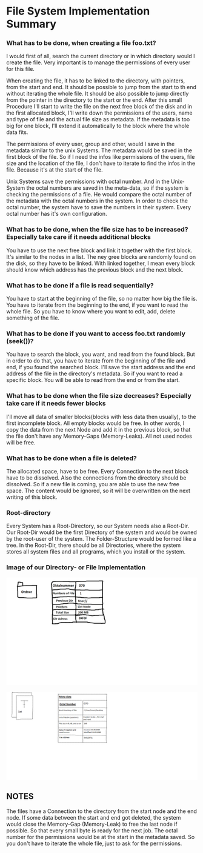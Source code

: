 # File System Implementation Summary

### What has to be done, when creating a file foo.txt?
I would first of all, search the current directory or in which directory would I create the file. Very important is to manage the permissions of every user for this file.

When creating the file, it has to be linked to the directory, with pointers, from the start and end.
It should be possible to jump from the start to th end without iterating the whole file.
It should be also possible to jump directly from the pointer in the directory to the start or the end.
After this small Procedure I'll start to write the file on the next free block of the disk and in the first allocated block, I'll write down the permissions of the users, name and type of file and the actual file size as metadata.
If the metadata is too big for one block, I'll extend it automatically to the block where the whole data fits.

The permissions of every user, group and other, would I save in the metadata similar to the unix Systems.
The metadata would be saved in the first block of the file.
So if I need the infos like permissions of the users, file size and the location of the file, I don't have to iterate to find the infos in the file.
Because it's at the start of the file.

Unix Systems save the permissions with octal number. And in the Unix-System the octal numbers are saved in the meta-data, so if the system is checking the permissions of a file. He would compare the octal number of the metadata with the octal numbers in the system.
In order to check the octal number, the system have to save the numbers in their system.
Every octal number has it's own configuration.


### What has to be done, when the file size has to be increased? Especially take care if it needs additional blocks

You have to use the next free block and link it together with the first block.
It's similar to the nodes in a list.
The ney gree blocks are randomly found on the disk, so they have to be linked.
With linked together, I mean every block should know which address has the previous block and the next block.


### What has to be done if a file is read sequentially?
You have to start at the beginning of the file, so no matter how big the file is. You have to iterate from the beginning to the end, if you want to read the whole file.
So you have to know where you want to edit, add, delete something of the file.


### What has to be done if you want to access foo.txt randomly (seek())?
You have to search the block, you want, and read from the found block.
But in order to do that, you have to iterate from the beginning of the file and end, if you found the searched block.
I'll save the start address and the end address of the file in the directory's metadata.
So if you want to read a specific block. You will be able to read from the end or from the start.


### What has to be done when the file size decreases? Especially take care if it needs fewer blocks
I'll move all data of smaller blocks(blocks with less data then usually), to the first incomplete block. All empty blocks would be free.
In other words, I copy the data from the next Node and add it in the previous block, so that the file don't have any Memory-Gaps (Memory-Leaks).
All not used nodes will be free.


### What has to be done when a file is deleted?
The allocated space, have to be free.
Every Connection to the next block have to be dissolved.
Also the connections from the directory should be dissolved.
So if a new file is coming, you are able to use the new free space.
The content would be ignored, so it will be overwritten on the next writing of this block.

### Root-directory

Every System has a Root-Directory, so our System needs also a Root-Dir.
Our Root-Dir would be the first Directory of the system and would be owned by the root-user of the system.
The Folder-Structure would be formed like a tree.
In the Root-Dir, there should be all Directories, where the system stores all system files and all programs, which you install or the system.


### Image of our Directory- or File Implementation

![](images/Directory.jpg)

![](images/Files.png)

NOTES
-----
The files have a Connection to the directory from the start node and the end node.
If some data between the start and end got deleted, the system would close the Memory-Gap (Memory-Leak) to free the last node if possible.
So that every small byte is ready for the next job.
The octal number for the permissions would be at the start in the metadata saved.
So you don't have to iterate the whole file, just to ask for the permissions.
